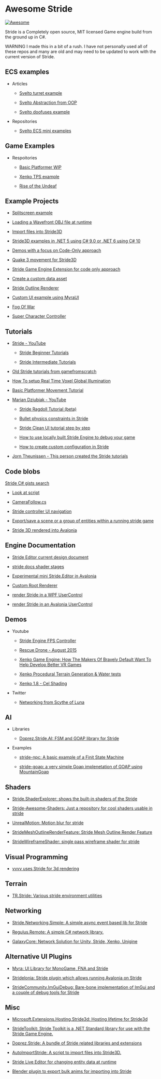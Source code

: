 # Awesome Stride

[![Awesome](https://cdn.rawgit.com/sindresorhus/awesome/d7305f38d29fed78fa85652e3a63e154dd8e8829/media/badge.svg)](https://github.com/sindresorhus/awesome)

Stride is a Completely open source, MIT licensed Game engine build from the ground up in C#.

WARNING I made this in a bit of a rush. I have not personally used all of these repos and many are old and may need to be updated to work with the current version of Stride.

## ECS examples

- Articles
  
  - [Svelto turret example](https://www.sebaslab.com/svelto-miniexample-7-stride-engine-demo/)
    
  - [Svelto Abstraction from OOP](https://www.sebaslab.com/ecs-abstraction-layers-and-modules-encapsulation/)
    
  - [Svelto doofuses example](https://www.sebaslab.com/svelto-ecs-3-3-and-the-new-filters-api/#:~:text=shiny%20new%20Doofuses%20Stride%20example.)
    
  
- Repositories
  
  - [Svelto ECS mini examples](https://github.com/sebas77/Svelto.MiniExamples)
    

## Game Examples

- Respoitories
  
  - [Basic Platformer WIP](https://github.com/Doprez/stride-platformer)
    
  - [Xenko TPS example](https://github.com/stride3d/Starbreach)
    
  - [Rise of the Undeaf](https://github.com/manio143/RiseOfTheUndeaf)
    

## Example Projects

- [Splitscreen example](https://github.com/spasarto/Stride3dSplitScreen)
  
- [Loading a Wavefront OBJ file at runtime](https://github.com/jeske/LoadObjTest)
  
- [Import files into Stride3D](https://github.com/VirtualBrightPlayz/AutoImportStride)
  
- [Stride3D examples in .NET 5 using C# 9.0 or .NET 6 using C# 10](https://github.com/VaclavElias/Stride3DTutorials)
  
- [Demos with a focus on Code-Only approach](https://github.com/najak3d/Stride3D_Demos)
  
- [Quake 3 movement for Stride3D](https://github.com/Redhacker1/Q3MovementStride)
  
- [Stride Game Engine Extension for code only approach](https://github.com/VaclavElias/stride-code-only)
  
- [Create a custom data asset](https://github.com/manio143/StrideCustomAsset)
  
- [Stride Outline Renderer](https://github.com/SoulRider/StrideOutlineRenderer)

- [Custom UI example using MyraUI ](https://github.com/Doprez/stride-ui-alternate-example)

- [Fog Of War](https://github.com/herocrab/StrideFogOfWarPlus)

- [Super Character Controller](https://github.com/corthax/SuperCharacterController)
  

## Tutorials

- [Stride - YouTube](https://www.youtube.com/c/Stride3d)
  
  - [Stride Beginner Tutorials](https://www.youtube.com/watch?v=Z2kUQhSmdr0&list=PLRZx2y7uC8mNySUMfOQf-TLNVnnHkLfPi)
    
  - [Stride Intermediate Tutorials](https://www.youtube.com/watch?v=-IXw64hZAqg&list=PLRZx2y7uC8mOE6_L0ZiFxNBE7HmzU2dP7)
    
- [Old Stride tutorials from gamefromscratch](https://www.youtube.com/watch?v=hmPrUuQQz8M&list=PLS9MbmO_ssyBLHw7rZeGmriUkRaxBp7LL)
  
- [How To setup Real Time Voxel Global Illumination](https://www.youtube.com/watch?v=NEMZ_HJzJ7w&t=1s)
  
- [Basic Platformer Movement Tutorial](https://www.youtube.com/watch?v=eTMT5up1AlY&t=2s)
  
- [Marian Dziubiak - YouTube](https://www.youtube.com/@manio1432/videos)
  
  - [Stride Ragdoll Tutorial (beta)](https://youtu.be/n8yAV8OSbes)
    
  - [Bullet physics constraints in Stride](https://www.youtube.com/watch?v=uMZMYpMD3Wg&t=1s)
    
  - [Stride Clean UI tutorial step by step](https://www.youtube.com/watch?v=cazIR97VPcg)
    
  - [How to use locally built Stride Engine to debug your game](https://www.youtube.com/watch?v=bXSC9o-EaR8)
    
  - [How to create custom configuration in Stride](https://www.youtube.com/watch?v=QKizq1xC4vk)
    
- [Jorn Theunissen - This person created the Stride tutorials](https://www.youtube.com/@Jorntheunissen/videos)
  

## Code blobs

[Stride C# gists search](https://gist.github.com/search?l=c%23&q=stride)

- [Look at script](https://gist.github.com/ykafia/9579569c26e2724f1a35afab0449b72a)
  
- [CameraFollow.cs](https://gist.github.com/ykafia/371b310de1ba7bb8ab3d2feffce2a190)
  
- [Stride controller UI navigation](https://gist.github.com/Aggror/4ba0632bd934103c6dcdb077a84376ef)
  
- [Export/save a scene or a group of entities within a running stride game](https://gist.github.com/Eideren/0aa59644eb7c5b029d04b7fa5a285e62)
  
- [Stride 3D rendered into Avalonia](https://gist.github.com/westonsoftware/a3fa982397fe1817ece4a27d3cbc5a89)
  

## Engine Documentation

- [Stride Editor current design document](https://gist.github.com/manio143/b6666eedb1403deb5525961697d0c25d)
  
- [stride docs shader stages](https://github.com/stride3d/stride-docs/blob/master/en/manual/graphics/effects-and-shaders/shading-language/shader-stages.md/)
  
- [Experimental mini Stride.Editor in Avalonia](https://github.com/manio143/StrideComponentsEditorAvalonia)

- [Custom Root Renderer](https://github.com/tebjan/Stride.CustomRootRenderFeature)

- [render Stride in a WPF UserControl](https://gist.github.com/EricEzaM/5797be1f4b28f15e9be53287a02d3d67)

- [render Stride in an Avalonia UserControl](https://gist.github.com/westonsoftware/a3fa982397fe1817ece4a27d3cbc5a89)
  

## Demos

- Youtube

  - [Stride Engine FPS Controller](https://www.youtube.com/watch?v=lrHfwvC9ARA)
  
  - [Rescue Drone - August 2015](https://www.youtube.com/watch?v=wOZ-s7Q4qWY)
  
  - [Xenko Game Engine: How The Makers Of Bravely Default Want To Help Develop Better VR Games](https://www.youtube.com/watch?v=1hgh7R38yK8)
  
  - [Xenko Procedural Terrain Generation &amp; Water tests](https://www.youtube.com/watch?v=ba_Tpz4ojHk)
  
  - [Xenko 1.8 - Cel Shading](https://www.youtube.com/watch?v=RJDrG1QR3Uo)

- Twitter
  
  - [Networking from Scythe of Luna](https://twitter.com/scythe_of_luna/status/1616773130495885325)
    

## AI

- Libraries
  
  - [Doprez.Stride.AI: FSM and GOAP library for Stride](https://github.com/Doprez/Doprez.Stride.AI)
    
- Examples
  
  - [stride-npc: A basic example of a Finit State Machine](https://github.com/Doprez/stride-npc)
    
  - [stride-goap: a very simple Goap implenetation of GOAP using MountainGoap](https://github.com/Doprez/stride-goap)
    

## Shaders

- [Stride.ShaderExplorer: shows the built-in shaders of the Stride](https://github.com/tebjan/Stride.ShaderExplorer)
  
- [Stride-Awesome-Shaders: Just a repository for cool shaders usable in stride](https://github.com/ykafia/Stride-Awesome-Shaders)
  
- [UnrealMotion: Motion blur for stride](https://github.com/ykafia/UnrealMotion)
  
- [StrideMeshOutlineRenderFeature: Stride Mesh Outline Render Feature](https://github.com/herocrab/StrideMeshOutlineRenderFeature)
  
- [StrideWireframeShader: single pass wireframe shader for stride](https://github.com/jeske/StrideWireframeShader)
  

## Visual Programming

- [vvvv uses Stride for 3d rendering](https://visualprogramming.net/)
  

## Terrain

- [TR.Stride: Various stride environment utilities](https://github.com/johang88/TR.Stride)
  

## Networking

- [Stride.Networking.Simple: A simple async event based lib for Stride](https://github.com/manio143/Stride.Networking.Simple)
  
- [Regulus.Remote: A simple C# network library.](https://github.com/jiowchern/Regulus.Remote)
  
- [GalaxyCore: Network Solution for Unity, Stride, Xenko, Unigine](https://github.com/defraswiew/GalaxyCore)
  

## Alternative UI Plugins

- [Myra: UI Library for MonoGame, FNA and Stride](https://github.com/rds1983/Myra)
  
- [Stridelonia: Stride plugin which allows running Avalonia on Stride](https://github.com/TheKeyblader/Stridelonia)
  
- [StrideCommunity.ImGuiDebug: Bare-bone implementation of ImGui and a couple of debug tools for Stride](https://github.com/Eideren/StrideCommunity.ImGuiDebug)
  

## Misc

- [Microsoft.Extensions.Hosting.Stride3d: Hosting lifetime for Stride3d](https://github.com/spasarto/Microsoft.Extensions.Hosting.Stride3d)
  
- [StrideToolkit: Stride Toolkit is a .NET Standard library for use with the Stride Game Engine.](https://github.com/dfkeenan/StrideToolkit)
  
- [Doprez.Stride: A bundle of Stride related libraries and extensions](https://github.com/Doprez/Doprez.Stride)
  
- [AutoImportStride: A script to import files into Stride3D.](https://github.com/VirtualBrightPlayz/AutoImportStride)

- [Stride Live Editor for changing entity data at runtime](https://github.com/tebjan/StrideLiveEditor)

- [Blender plugin to export bulk anims for importing into Stride](https://github.com/JackPilley/BlenderToStrideAnimationSeparator)
